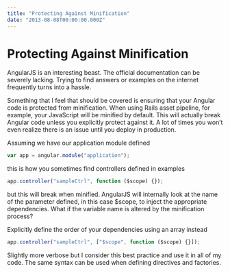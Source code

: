 ```yaml
---
title: "Protecting Against Minification"
date: "2013-08-08T00:00:00.000Z"
---
```


# Protecting Against Minification

AngularJS is an interesting beast. The official documentation can be severely lacking. Trying to find answers or examples on the internet frequently turns into a hassle.

Something that I feel that should be covered is ensuring that your Angular code is protected from minification. When using Rails asset pipeline, for example, your JavaScript will be minified by default. This will actually break Angular code unless you explicitly protect against it. A lot of times you won’t even realize there is an issue until you deploy in production.

Assuming we have our application module defined

```javascript
var app = angular.module("application");
```

this is how you sometimes find controllers defined in examples

```javascript
app.controller("sampleCtrl", function ($scope) {});
```

but this will break when minified. AngularJS will internally look at the name of the parameter defined, in this case $scope, to inject the appropriate dependencies. What if the variable name is altered by the minification process?

Explicitly define the order of your dependencies using an array instead

```javascript
app.controller("sampleCtrl", ["$scope", function ($scope) {}]);
```

Slightly more verbose but I consider this best practice and use it in all of my code. The same syntax can be used when defining directives and factories.
